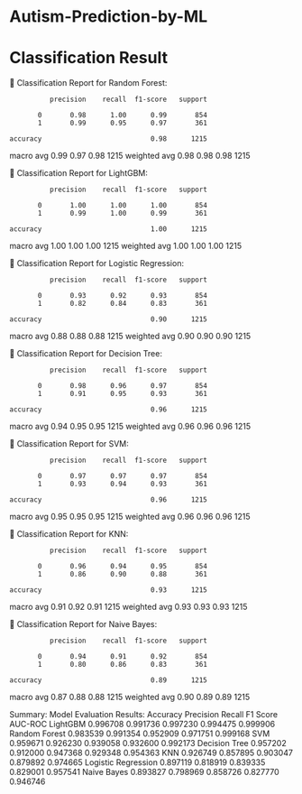 # Autism-Prediction-by-ML
# Classification Result

🔹 Classification Report for Random Forest:

              precision    recall  f1-score   support

           0       0.98      1.00      0.99       854
           1       0.99      0.95      0.97       361

    accuracy                           0.98      1215
   macro avg       0.99      0.97      0.98      1215
weighted avg       0.98      0.98      0.98      1215


🔹 Classification Report for LightGBM:

              precision    recall  f1-score   support

           0       1.00      1.00      1.00       854
           1       0.99      1.00      0.99       361

    accuracy                           1.00      1215
   macro avg       1.00      1.00      1.00      1215
weighted avg       1.00      1.00      1.00      1215


🔹 Classification Report for Logistic Regression:

              precision    recall  f1-score   support

           0       0.93      0.92      0.93       854
           1       0.82      0.84      0.83       361

    accuracy                           0.90      1215
   macro avg       0.88      0.88      0.88      1215
weighted avg       0.90      0.90      0.90      1215


🔹 Classification Report for Decision Tree:

              precision    recall  f1-score   support

           0       0.98      0.96      0.97       854
           1       0.91      0.95      0.93       361

    accuracy                           0.96      1215
   macro avg       0.94      0.95      0.95      1215
weighted avg       0.96      0.96      0.96      1215


🔹 Classification Report for SVM:

              precision    recall  f1-score   support

           0       0.97      0.97      0.97       854
           1       0.93      0.94      0.93       361

    accuracy                           0.96      1215
   macro avg       0.95      0.95      0.95      1215
weighted avg       0.96      0.96      0.96      1215


🔹 Classification Report for KNN:

              precision    recall  f1-score   support

           0       0.96      0.94      0.95       854
           1       0.86      0.90      0.88       361

    accuracy                           0.93      1215
   macro avg       0.91      0.92      0.91      1215
weighted avg       0.93      0.93      0.93      1215


🔹 Classification Report for Naive Bayes:

              precision    recall  f1-score   support

           0       0.94      0.91      0.92       854
           1       0.80      0.86      0.83       361

    accuracy                           0.89      1215
   macro avg       0.87      0.88      0.88      1215
weighted avg       0.90      0.89      0.89      1215


 Summary: Model Evaluation Results:
                     Accuracy  Precision    Recall  F1 Score   AUC-ROC
LightGBM             0.996708   0.991736  0.997230  0.994475  0.999906
Random Forest        0.983539   0.991354  0.952909  0.971751  0.999168
SVM                  0.959671   0.926230  0.939058  0.932600  0.992173
Decision Tree        0.957202   0.912000  0.947368  0.929348  0.954363
KNN                  0.926749   0.857895  0.903047  0.879892  0.974665
Logistic Regression  0.897119   0.818919  0.839335  0.829001  0.957541
Naive Bayes          0.893827   0.798969  0.858726  0.827770  0.946746
